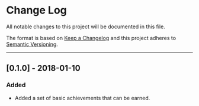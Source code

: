 # Change Log
All notable changes to this project will be documented in this file.

The format is based on [Keep a Changelog](http://keepachangelog.com/)
and this project adheres to [Semantic Versioning](http://semver.org/).

-----------------------------------------------------------------------

## [0.1.0] - 2018-01-10

### Added
- Added a set of basic achievements that can be earned.